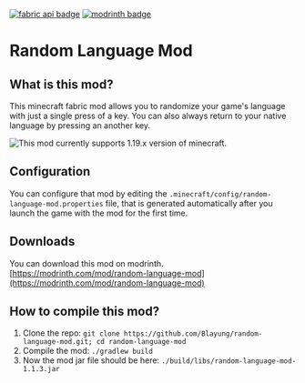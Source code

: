 [![fabric api badge](https://cdn.jsdelivr.net/npm/@intergrav/devins-badges@3/assets/cozy/requires/fabric-api_vector.svg)](https://modrinth.com/mod/fabric-api) [![modrinth badge](https://cdn.jsdelivr.net/npm/@intergrav/devins-badges@3/assets/cozy/available/modrinth_vector.svg)](https://modrinth.com/mod/random-language-mod)
# Random Language Mod

## What is this mod?
This minecraft fabric mod allows you to randomize your game's language with just a single press of a key. You can also always return to your native language by pressing an another key.  
  
![**This mod currently supports 1.19.x version of minecraft.**](https://img.shields.io/static/v1?label=SUPPORTED%20MINECRAFT%20VERSIONS&message=1.19%20|%201.19.1%20|%201.19.2%20|%201.19.3&color=yellowgreen&style=for-the-badge)

## Configuration
You can configure that mod by editing the `.minecraft/config/random-language-mod.properties` file, that is generated automatically after you launch the game with the mod for the first time.

## Downloads
You can download this mod on modrinth. [https://modrinth.com/mod/random-language-mod](https://modrinth.com/mod/random-language-mod)

## How to compile this mod?
1. Clone the repo: `git clone https://github.com/Blayung/random-language-mod.git; cd random-language-mod`
2. Compile the mod: `./gradlew build`
3. Now the mod jar file should be here: `./build/libs/random-language-mod-1.1.3.jar`

